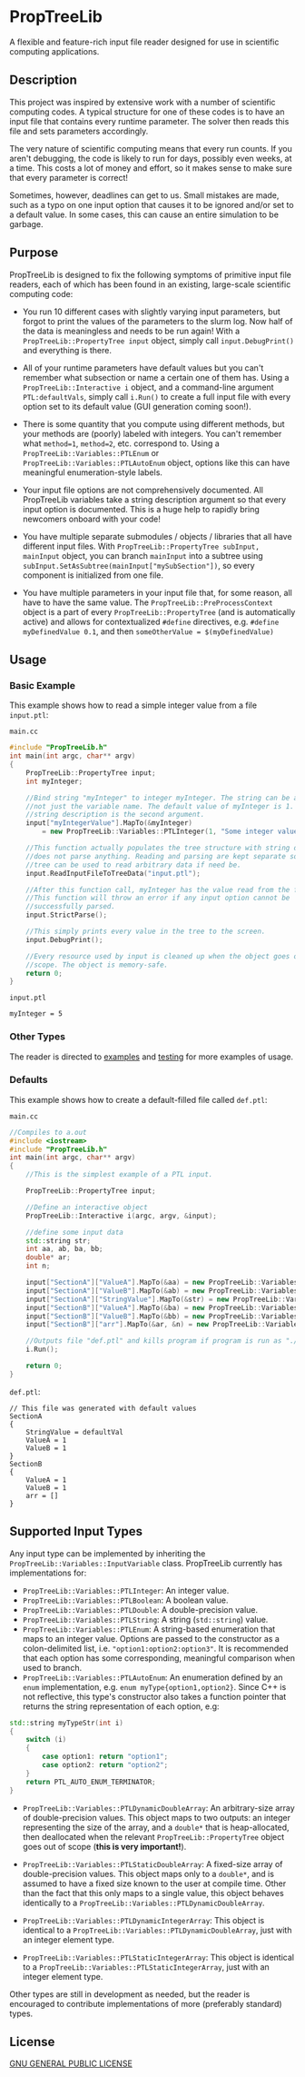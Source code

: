 # PropTreeLib
A flexible and feature-rich input file reader designed for use in scientific computing applications.

## Description
This project was inspired by extensive work with a number of scientific computing codes.
A typical structure for one of these codes is to have an input file that contains every runtime parameter.
The solver then reads this file and sets parameters accordingly.

The very nature of scientific computing means that every run counts. If you aren't debugging, the code is likely to run for
days, possibly even weeks, at a time. This costs a lot of money and effort, so it makes sense to make sure that every parameter is correct!

Sometimes, however, deadlines can get to us. Small mistakes are made, such as a typo on one input option that causes it to be ignored and/or
set to a default value. In some cases, this can cause an entire simulation to be garbage.

## Purpose
PropTreeLib is designed to fix the following symptoms of primitive input file readers, each of which has been found in an existing, large-scale scientific computing code:

* You run 10 different cases with slightly varying input parameters, but forgot to print the values of the parameters to the slurm log. Now half of the data is meaningless
and needs to be run again! With a `PropTreeLib::PropertyTree input` object, simply call `input.DebugPrint()` and everything is there.

* All of your runtime parameters have default values but you can't remember what subsection or name a certain one of them has.
Using a `PropTreeLib::Interactive i` object, and a command-line argument `PTL:defaultVals`, simply call `i.Run()` to create a
full input file with every option set to its default value (GUI generation coming soon!).

* There is some quantity that you compute using different methods, but your methods are (poorly) labeled with integers.
You can't remember what `method=1`, `method=2`, etc. correspond to. Using a `PropTreeLib::Variables::PTLEnum` or `PropTreeLib::Variables::PTLAutoEnum`
object, options like this can have meaningful enumeration-style labels.

* Your input file options are not comprehensively documented. All PropTreeLib variables take a string description argument so that
every input option is documented. This is a huge help to rapidly bring newcomers onboard with your code!

* You have multiple separate submodules / objects / libraries that all have different input files. With `PropTreeLib::PropertyTree subInput, mainInput`
object, you can branch `mainInput` into a subtree using `subInput.SetAsSubtree(mainInput["mySubSection"])`, so every component is initialized from one file.

* You have multiple parameters in your input file that, for some reason, all have to have the same value. The `PropTreeLib::PreProcessContext` object is a part of every
`PropTreeLib::PropertyTree` (and is automatically active) and allows for contextualized `#define` directives, e.g. `#define myDefinedValue 0.1`, and then
`someOtherValue = $(myDefinedValue)`

## Usage

### Basic Example
This example shows how to read a simple integer value from a file `input.ptl`:

`main.cc`

```c++
#include "PropTreeLib.h"
int main(int argc, char** argv)
{
    PropTreeLib::PropertyTree input;
    int myInteger;

    //Bind string "myInteger" to integer myInteger. The string can be any string,
    //not just the variable name. The default value of myInteger is 1. Note the
    //string description is the second argument.
    input["myIntegerValue"].MapTo(&myInteger)
        = new PropTreeLib::Variables::PTLInteger(1, "Some integer value");

    //This function actually populates the tree structure with string data but
    //does not parse anything. Reading and parsing are kept separate so that the
    //tree can be used to read arbitrary data if need be.
    input.ReadInputFileToTreeData("input.ptl");

    //After this function call, myInteger has the value read from the file (5).
    //This function will throw an error if any input option cannot be
    //successfully parsed.
    input.StrictParse();

    //This simply prints every value in the tree to the screen.
    input.DebugPrint();

    //Every resource used by input is cleaned up when the object goes out of
    //scope. The object is memory-safe.
    return 0;
}
```

`input.ptl`
```
myInteger = 5
```

### Other Types
The reader is directed to [examples](https://github.com/wvannoordt/PropTreeLib/tree/master/examples) and [testing](https://github.com/wvannoordt/PropTreeLib/tree/master/testing)
for more examples of usage.

### Defaults
This example shows how to create a default-filled file called `def.ptl`:

`main.cc`
```c++
//Compiles to a.out
#include <iostream>
#include "PropTreeLib.h"
int main(int argc, char** argv)
{
    //This is the simplest example of a PTL input.

    PropTreeLib::PropertyTree input;

    //Define an interactive object
    PropTreeLib::Interactive i(argc, argv, &input);

    //define some input data
    std::string str;
    int aa, ab, ba, bb;
    double* ar;
    int n;

    input["SectionA"]["ValueA"].MapTo(&aa) = new PropTreeLib::Variables::PTLInteger(1, "aa");
    input["SectionA"]["ValueB"].MapTo(&ab) = new PropTreeLib::Variables::PTLInteger(1, "ab");
    input["SectionA"]["StringValue"].MapTo(&str) = new PropTreeLib::Variables::PTLString("defaultVal", "str");
    input["SectionB"]["ValueA"].MapTo(&ba) = new PropTreeLib::Variables::PTLInteger(1, "ba");
    input["SectionB"]["ValueB"].MapTo(&bb) = new PropTreeLib::Variables::PTLInteger(1, "bb");
    input["SectionB"]["arr"].MapTo(&ar, &n) = new PropTreeLib::Variables::PTLDynamicDoubleArray("array");

    //Outputs file "def.ptl" and kills program if program is run as "./a.out PTL:defaultVals"
    i.Run();

    return 0;
}
```

`def.ptl`:
```
// This file was generated with default values
SectionA
{
    StringValue = defaultVal
    ValueA = 1
    ValueB = 1
}
SectionB
{
    ValueA = 1
    ValueB = 1
    arr = []
}
```


## Supported Input Types
Any input type can be implemented by inheriting the `PropTreeLib::Variables::InputVariable` class. PropTreeLib currently has implementations for:

* `PropTreeLib::Variables::PTLInteger`: An integer value.
* `PropTreeLib::Variables::PTLBoolean`: A boolean value.
* `PropTreeLib::Variables::PTLDouble`: A double-precision value.
* `PropTreeLib::Variables::PTLString`: A string (`std::string`) value.
* `PropTreeLib::Variables::PTLEnum`: A string-based enumeration that maps to an integer value. Options are passed to the constructor as a colon-delimited list,
i.e. `"option1:option2:option3"`. It is recommended that each option has some corresponding, meaningful comparison when used to branch.
* `PropTreeLib::Variables::PTLAutoEnum`: An enumeration defined by an `enum` implementation, e.g. `enum myType{option1,option2}`. Since C++ is not reflective,
this type's constructor also takes a function pointer that returns the string representation of each option, e.g:
```c++
std::string myTypeStr(int i)
{
    switch (i)
    {
        case option1: return "option1";
        case option2: return "option2";
    }
    return PTL_AUTO_ENUM_TERMINATOR;
}
```
* `PropTreeLib::Variables::PTLDynamicDoubleArray`: An arbitrary-size array of double-precision values. This object maps to two outputs: an integer representing
the size of the array, and a `double*` that is heap-allocated, then deallocated when the relevant `PropTreeLib::PropertyTree` object goes out of
scope (**this is very important!**).

* `PropTreeLib::Variables::PTLStaticDoubleArray`: A fixed-size array of double-precision values. This object maps only to a `double*`, and is assumed to have a
fixed size known to the user at compile time. Other than the fact that this only maps to a single value, this object behaves identically to a
`PropTreeLib::Variables::PTLDynamicDoubleArray`.

* `PropTreeLib::Variables::PTLDynamicIntegerArray`: This object is identical to a `PropTreeLib::Variables::PTLDynamicDoubleArray`, just with an integer element type.
* `PropTreeLib::Variables::PTLStaticIntegerArray`: This object is identical to a `PropTreeLib::Variables::PTLStaticIntegerArray`, just with an integer element type.

Other types are still in development as needed, but the reader is encouraged to contribute implementations of more (preferably standard) types.




## License
[GNU GENERAL PUBLIC LICENSE](https://choosealicense.com/licenses/gpl-3.0/)
